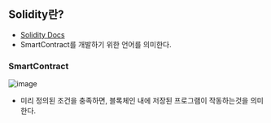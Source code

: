 ## Solidity란?
- [Solidity Docs](https://docs.soliditylang.org/en/v0.8.15/)
- SmartContract를 개발하기 위한 언어를 의미한다.


### SmartContract
![image](https://user-images.githubusercontent.com/79950504/182029444-f298121d-6b68-4e12-aafb-b4323df8bd4c.png)
- 미리 정의된 조건을 충족하면, 블록체인 내에 저장된 프로그램이 작동하는것을 의미한다.
